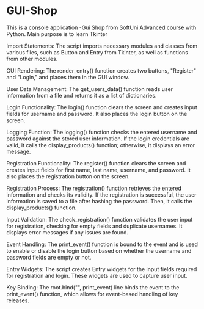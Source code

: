 # GUI-Shop
This is a console application -Gui Shop from SoftUni Advanced course with Python. Main purpose is to learn Tkinter

Import Statements: The script imports necessary modules and classes from various files, such as Button and Entry from Tkinter, as well as functions from other modules.

GUI Rendering: The render_entry() function creates two buttons, "Register" and "Login," and places them in the GUI window.

User Data Management: The get_users_data() function reads user information from a file and returns it as a list of dictionaries.

Login Functionality: The login() function clears the screen and creates input fields for username and password. It also places the login button on the screen.

Logging Function: The logging() function checks the entered username and password against the stored user information. If the login credentials are valid, it calls the display_products() function; otherwise, it displays an error message.

Registration Functionality: The register() function clears the screen and creates input fields for first name, last name, username, and password. It also places the registration button on the screen.

Registration Process: The registration() function retrieves the entered information and checks its validity. If the registration is successful, the user information is saved to a file after hashing the password. Then, it calls the display_products() function.

Input Validation: The check_registration() function validates the user input for registration, checking for empty fields and duplicate usernames. It displays error messages if any issues are found.

Event Handling: The print_event() function is bound to the <KeyRelease> event and is used to enable or disable the login button based on whether the username and password fields are empty or not.

Entry Widgets: The script creates Entry widgets for the input fields required for registration and login. These widgets are used to capture user input.

Key Binding: The root.bind("<KeyRelease>", print_event) line binds the <KeyRelease> event to the print_event() function, which allows for event-based handling of key releases.
